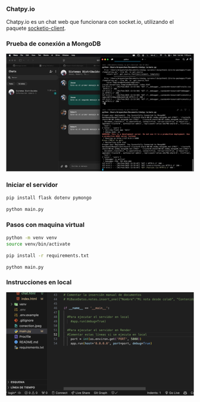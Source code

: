 ### Chatpy.io

Chatpy.io es un chat web que funcionara con socket.io, utilizando el paquete [socketio-client](https://github.com/socketio/socket.io).

### Prueba de conexión a MongoDB

<img src="conection.jpeg">

### Iniciar el servidor

```bash
pip install flask dotenv pymongo
```

```bash
python main.py
```

### Pasos con maquina virtual

```bash
python -m venv venv
source venv/bin/activate
```

```bash
pip install -r requirements.txt
```

```bash
python main.py
```

### Instrucciones en local

<img src="instructions.png">